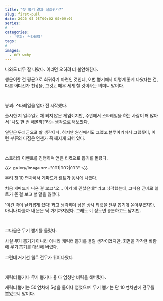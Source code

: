 ```yaml
---
title: "첫 뽑기 결과 실화인가?"
slug: first-pull
date: 2023-05-05T00:02:08+09:00
series:
#  - 
categories:
  - '붕괴: 스타레일'
tags:
#  - 
images:
  - 003.webp
---
```


나와도 너무 잘 나왔다. 이러면 오히려 더 불안해진다.

행운이란 건 평균으로 회귀하기 마련인 것인데, 이번 뽑기에서 이렇게 좋게 나왔다는 건, 다른 어디선가 천장을, 그것도 매우 세게 칠 것이라는 의미니 말이다.

&nbsp;

붕괴: 스타레일을 얼마 전 시작했다.

출시한 지 일주일도 채 되지 않은 게임이지만, 주변에서 스타레일을 하는 사람이 꽤 많아서 '나도 한 번 해볼까?'라는 생각으로 해보았다.

일단은 무과금으로 할 생각이다. 하지만 원신에서도 그랬고 블루아카에서 그랬듯이, 이런 부류의 다짐은 언젠가 꼭 깨지게 되어 있다.

&nbsp;

스토리와 이벤트를 진행하며 얻은 티켓으로 뽑기를 돌렸다.

{{< gallery/image src="001|002|003" >}}

무려 첫 10 연차에서 게파드와 웰트가 동시에 나왔다.

처음 게파드가 나온 걸 보고 '오... 이거 꽤 괜찮은데?'라고 생각했는데, 그다음 곧바로 웰트가 뜬 걸 보고 할 말을 잃었다.

'이건 각이 날카롭게 섰다!'라고 생각하며 남은 상시 티켓을 전부 뽑기에 쏟아부었지만, 아니나 다를까 내 운은 딱 거기까지였다. 그래도 이 정도면 충분하고도 남지만.

&nbsp;

그다음은 무기 뽑기를 돌렸다.

사실 무기 뽑기가 아니라 아니라 캐릭터 뽑기를 돌릴 생각이었지만, 화면을 착각한 바람에 무기 뽑기를 대신해 버렸다.

그런데 거기선 웰트 전무가 튀어나왔다.

&nbsp;

캐릭터 뽑기나 무기 뽑기나 둘 다 엄청난 비틱을 해버렸다.

캐릭터 뽑기는 50 연차에 5성을 둘이나 얻었으며, 무기 뽑기는 단 10 연차만에 전무를 뽑았으니 말이다.
